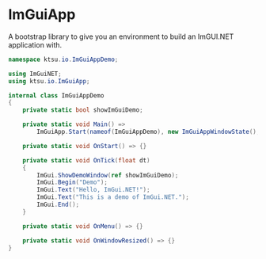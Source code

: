 # ImGuiApp

A bootstrap library to give you an environment to build an ImGUI.NET application with.

```csharp
namespace ktsu.io.ImGuiAppDemo;

using ImGuiNET;
using ktsu.io.ImGuiApp;

internal class ImGuiAppDemo
{
	private static bool showImGuiDemo;

	private static void Main() =>
		ImGuiApp.Start(nameof(ImGuiAppDemo), new ImGuiAppWindowState(), OnStart, OnTick, OnMenu, OnWindowResized);

	private static void OnStart() => {}

	private static void OnTick(float dt)
	{
		ImGui.ShowDemoWindow(ref showImGuiDemo);
		ImGui.Begin("Demo");
		ImGui.Text("Hello, ImGui.NET!");
		ImGui.Text("This is a demo of ImGui.NET.");
		ImGui.End();
	}

	private static void OnMenu() => {}

	private static void OnWindowResized() => {}
}

```
